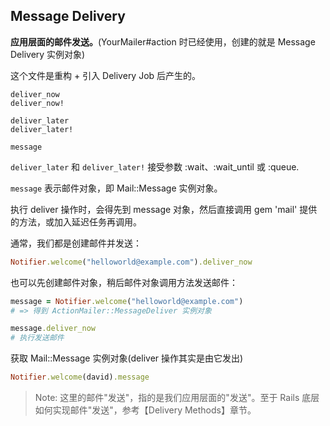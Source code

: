 ## Message Delivery

**应用层面的邮件发送。**(YourMailer#action 时已经使用，创建的就是 Message Delivery 实例对象)

这个文件是重构 + 引入 Delivery Job 后产生的。

```
deliver_now
deliver_now!

deliver_later
deliver_later!

message
```

`deliver_later` 和 `deliver_later!` 接受参数 :wait、:wait_until 或 :queue.

`message` 表示邮件对象，即 Mail::Message 实例对象。

执行 deliver 操作时，会得先到 message 对象，然后直接调用 gem 'mail' 提供的方法，或加入延迟任务再调用。

通常，我们都是创建邮件并发送：

```ruby
Notifier.welcome("helloworld@example.com").deliver_now
```

也可以先创建邮件对象，稍后邮件对象调用方法发送邮件：

```ruby
message = Notifier.welcome("helloworld@example.com")
# => 得到 ActionMailer::MessageDeliver 实例对象

message.deliver_now
# 执行发送邮件
```

获取 Mail::Message 实例对象(deliver 操作其实是由它发出)

```ruby
Notifier.welcome(david).message
```

> Note: 这里的邮件"发送"，指的是我们应用层面的"发送"。至于 Rails 底层如何实现邮件"发送"，参考【Delivery Methods】章节。
